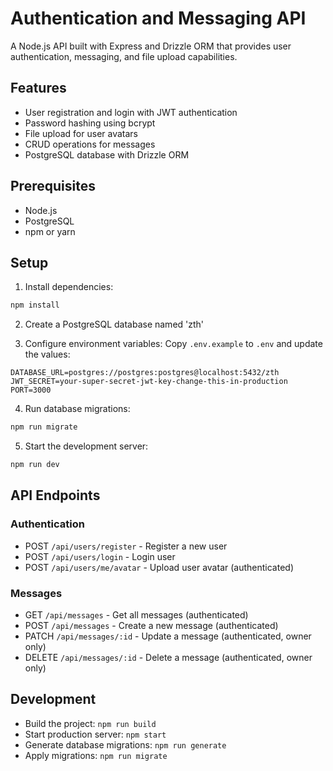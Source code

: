 # Authentication and Messaging API

A Node.js API built with Express and Drizzle ORM that provides user authentication, messaging, and file upload capabilities.

## Features

- User registration and login with JWT authentication
- Password hashing using bcrypt
- File upload for user avatars
- CRUD operations for messages
- PostgreSQL database with Drizzle ORM

## Prerequisites

- Node.js
- PostgreSQL
- npm or yarn

## Setup

1. Install dependencies:
```bash
npm install
```

2. Create a PostgreSQL database named 'zth'

3. Configure environment variables:
Copy `.env.example` to `.env` and update the values:
```
DATABASE_URL=postgres://postgres:postgres@localhost:5432/zth
JWT_SECRET=your-super-secret-jwt-key-change-this-in-production
PORT=3000
```

4. Run database migrations:
```bash
npm run migrate
```

5. Start the development server:
```bash
npm run dev
```

## API Endpoints

### Authentication
- POST `/api/users/register` - Register a new user
- POST `/api/users/login` - Login user
- POST `/api/users/me/avatar` - Upload user avatar (authenticated)

### Messages
- GET `/api/messages` - Get all messages (authenticated)
- POST `/api/messages` - Create a new message (authenticated)
- PATCH `/api/messages/:id` - Update a message (authenticated, owner only)
- DELETE `/api/messages/:id` - Delete a message (authenticated, owner only)

## Development

- Build the project: `npm run build`
- Start production server: `npm start`
- Generate database migrations: `npm run generate`
- Apply migrations: `npm run migrate`
